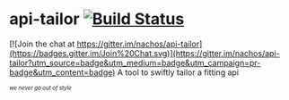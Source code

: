 # api-tailor [![Build Status](https://travis-ci.org/nachos/api-tailor.svg)](https://travis-ci.org/nachos/api-tailor)

[![Join the chat at https://gitter.im/nachos/api-tailor](https://badges.gitter.im/Join%20Chat.svg)](https://gitter.im/nachos/api-tailor?utm_source=badge&utm_medium=badge&utm_campaign=pr-badge&utm_content=badge)
A tool to swiftly tailor a fitting api

<sub><sup>*we never go out of style*</sup></sub>
